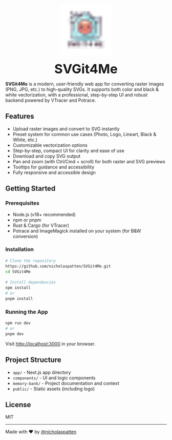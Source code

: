 <!-- Centered logo and title vertically aligned -->
<p align="center">
  <img src="public/logo.svg" alt="SVG It 4 Me Logo" width="160" />
</p>
<p align="center">
  <span style="font-size:2.5rem; font-weight:700;">SVGit4Me</span>
</p>

**SVGit4Me** is a modern, user-friendly web app for converting raster images (PNG, JPG, etc.) to high-quality SVGs. It supports both color and black & white vectorization, with a professional, step-by-step UI and robust backend powered by VTracer and Potrace.

## Features
- Upload raster images and convert to SVG instantly
- Preset system for common use cases (Photo, Logo, Lineart, Black & White, etc.)
- Customizable vectorization options
- Step-by-step, compact UI for clarity and ease of use
- Download and copy SVG output
- Pan and zoom (with Ctrl/Cmd + scroll) for both raster and SVG previews
- Tooltips for guidance and accessibility
- Fully responsive and accessible design

## Getting Started

### Prerequisites
- Node.js (v18+ recommended)
- npm or pnpm
- Rust & Cargo (for VTracer)
- Potrace and ImageMagick installed on your system (for B&W conversion)

### Installation

```bash
# Clone the repository
https://github.com/nicholaspatten/SVGit4Me.git
cd SVGit4Me

# Install dependencies
npm install
# or
pnpm install
```

### Running the App

```bash
npm run dev
# or
pnpm dev
```

Visit [http://localhost:3000](http://localhost:3000) in your browser.

## Project Structure
- `app/` - Next.js app directory
- `components/` - UI and logic components
- `memory-bank/` - Project documentation and context
- `public/` - Static assets (including logo)

## License
MIT

---

Made with ❤️ by [@nicholaspatten](https://github.com/nicholaspatten) 